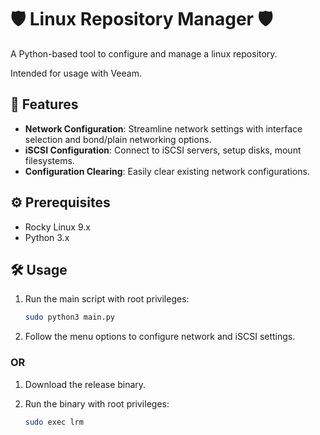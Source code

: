 # 🛡️  Linux Repository Manager 🛡️

A Python-based tool to configure and manage a linux repository.

Intended for usage with Veeam.

## 🚀 Features

*   **Network Configuration**: Streamline network settings with interface selection and bond/plain networking options.
*   **iSCSI Configuration**: Connect to iSCSI servers, setup disks, mount filesystems.
*   **Configuration Clearing**: Easily clear existing network configurations.

## ⚙️  Prerequisites

*   Rocky Linux 9.x
*   Python 3.x

## 🛠️  Usage

1.  Run the main script with root privileges:

    ```bash
    sudo python3 main.py
    ```

2.  Follow the menu options to configure network and iSCSI settings.

###    OR

1.  Download the release binary.

2.  Run the binary with root privileges:

    ```bash
    sudo exec lrm
    ```

